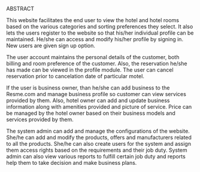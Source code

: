 ABSTRACT

This website facilitates the end user to view the hotel and hotel rooms based on the various categories and sorting preferences they select. It also lets the users register to the website so that his/her individual profile can be maintained. He/she can access and modify his/her profile by signing in. New users are given sign up option.

The user account maintains the personal details of the customer, both billing and room preference of the customer. Also, the reservation he/she has made can be viewed in the profile module. The user can cancel reservation prior to cancelation date of particular motel.

If the user is business owner, than he/she can add business to the Resme.com and manage business profile so customer can view services provided by them. Also, hotel owner can add and update business information along with amenities provided and picture of service. Price can be managed by the hotel owner based on their business models and services provided by them.

The system admin can add and manage the configurations of the website. She/he can add and modify the products, offers and manufacturers related to all the products. She/he can also create users for the system and assign them access rights based on the requirements and their job duty. System admin can also view various reports to fulfill certain job duty and reports help them to take decision and make business plans.
